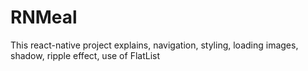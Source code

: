 # RNMeal
This react-native project explains, navigation, styling, loading images, shadow, ripple effect, use of FlatList
